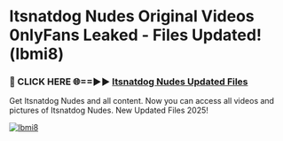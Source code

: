 # Itsnatdog Nudes Original Videos 0nlyFans Leaked - Files Updated! (lbmi8)

<h3>🔴 CLICK HERE 🌐==►► <a href="https://tinyurl.com/52m3yx9h" rel="nofollow">Itsnatdog Nudes Updated Files</a></h3>

Get Itsnatdog Nudes and all content. Now you can access all videos and pictures of Itsnatdog Nudes. New Updated Files 2025!

[![lbmi8](https://i.imgur.com/TnHtlc8.gif)](https://tinyurl.com/52m3yx9h)

